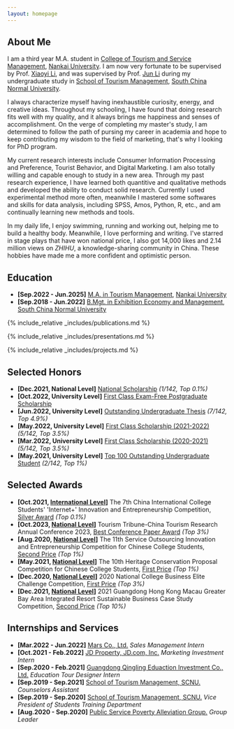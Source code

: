 ```yaml
---
layout: homepage
---
```


## About Me

I am a third year M.A. student in <a href="https://entas.nankai.edu.cn" target="_blank"> College of Tourism and Service Management</a>, <a href="https://en.nankai.edu.cn" target="_blank"> Nankai University</a>. I am now very fortunate to be supervised by Prof. <a href="https://entas.nankai.edu.cn/info/1111/1614.htm"> Xiaoyi Li</a>, and was supervised by Prof. <a href="http://stm.scnu.edu.cn/english/faculty/exhibition/2020/0714/2.html"> Jun Li</a> during my undergraduate study in <a href="http://stm.scnu.edu.cn/english/"> School of Tourism Management</a>, <a href="http://english.scnu.edu.cn"> South China Normal University</a>.

I always characterize myself <a>having inexhaustible curiosity, energy, and creative ideas</a>. Throughout my schooling, I have found that doing research fits well with my quality, and <a>it always brings me happiness and senses of accomplishment</a>. On the verge of completing my master's study, I am determined to follow the path of pursing my career in academia and hope to keep contributing my wisdom to the field of marketing, <a>that's why I looking for PhD program</a>.

My current research interests include <a>Consumer Information Processing and Preference, Tourist Behavior, and Digital Marketing</a>. I am also totally willing and capable enough to study in a new area. Through my past research experience, I have learned both quantitive and qualitative methods and developed the ability to conduct solid research. Currently I used experimental method more often, meanwhile I mastered some softwares and skills for data analysis, including  <a>SPSS, Amos, Python, R, etc.</a>, and am continually learning new methods and tools. 

In my daily life, I enjoy <a>swimming, running and working out</a>, helping me to build a healthy body. Meanwhile, I love <a>performing and writing</a>. I've starred in stage plays that have won national price, I also got <a>14,000 likes and 2.14 million views</a> on <a>*ZHIHU*</a>, a knowledge-sharing community in China. These hobbies have made me a more <a>confident and optimistic</a> person.


## Education

- **[Sep.2022 - Jun.2025]** <a href="https://entas.nankai.edu.cn" target="_blank"> M.A. in Tourism Management</a>, <a href="https://en.nankai.edu.cn" target="_blank"> Nankai University</a>
- **[Sep.2018 - Jun.2022]** <a href="http://stm.scnu.edu.cn/english/"> B.Mgt. in Exhibition Economy and Management</a>, <a href="http://english.scnu.edu.cn"> South China Normal University</a>


{% include_relative _includes/publications.md %}

{% include_relative _includes/presentations.md %}

{% include_relative _includes/projects.md %}


## Selected Honors

- **[Dec.2021, National Level]**  <a href="assets/files/national scholarship.pdf"> National Scholarship</a> *(1/142, Top 0.1%)*
- **[Oct.2022, University Level]**  <a href="assets/files/exam-free postgraduate scholarship.pdf"> First Class Exam-Free Postgraduate Scholarship</a>
- **[Jun.2022, University Level]**  <a href="assets/files/outstanding undergraduate thesis.pdf"> Outstanding Undergraduate Thesis</a> *(7/142, Top 4.9%)*
- **[May.2022, University Level]**  <a href="assets/files/first class scholarship1.pdf"> First Class Scholarship (2021-2022)</a> *(5/142, Top 3.5%)*
- **[Mar.2022, University Level]**  <a href="assets/files/first class scholarship2.pdf"> First Class Scholarship (2020-2021)</a> *(5/142, Top 3.5%)*
- **[May.2021, University Level]**  <a href="assets/files/outstanding student.pdf"> Top 100 Outstanding Undergraduate Student</a> *(2/142, Top 1%)*

## Selected Awards

- **[Oct.2021, <a href="https://cy.ncss.cn/en/"> International Level</a>]**  The 7th China International College Students' 'Internet+' Innovation and Entrepreneurship Competition, <a href="assets/files/silver award.pdf"> Silver Award</a> *(Top 0.1%)*
- **[Oct.2023, <a href="https://mp.weixin.qq.com/s/ZO0a-QIA47QLMtl-o705OA"> National Level</a>]**  Tourism Tribune-China Tourism Research Annual Conference 2023, <a href="assets/files/best paper award.pdf"> Best Conference Paper Award</a> *(Top 3%)*
- **[Aug.2020, <a href="http://www.fwwb.org.cn/"> National Level</a>]**  The 11th Service Outsourcing Innovation and Entrepreneurship Competition for Chinese College Students, <a href="assets/files/service second prize.pdf"> Second Price</a> *(Top 1%)*
- **[May.2021, <a href="https://news.scnu.edu.cn/39959"> National Level</a>]**  The 10th Heritage Conservation Proposal Competition for Chinese College Students, <a href="assets/files/HCPC.pdf"> First Price</a> *(Top 1%)*
- **[Dec.2020, <a href="http://www.ccpitedu.org/index.aspx"> National Level</a>]**  2020 National College Business Elite Challenge Competition, <a href="assets/files/NCBECC.pdf"> First Price</a> *(Top 3%)*
- **[Dec.2021, <a href="https://fba.um.edu.mo/zh-hant/2021casestudycompetition/"> National Level</a>]**  2021 Guangdong Hong Kong Macau Greater Bay Area Integrated Resort Sustainable Business Case Study Competition, <a href="assets/files/BCSC.pdf"> Second Price</a> *(Top 10%)*


## Internships and Services

- **[Mar.2022 - Jun.2022]**  <a href="https://www.mars.com/"> Mars Co., Ltd.</a>  *Sales Management Intern*
- **[Oct.2021 - Feb.2022]**  <a href="https://jdp.com.cn/"> JD Property, JD.com, Inc.</a>  *Marketing Investment Intern*
- **[Sep.2020 - Feb.2021]**  <a href="http://www.sanli-tracks.com"> Guangdong Qingling Eduaction Investment Co., Ltd.</a>  *Education Tour Designer Intern*
- **[Sep.2019 - Sep.2021]**  <a href="assets/files/Counselors Assistant.pdf"> School of Tourism Management, SCNU.</a>  *Counselors Assistant*
- **[Sep.2019 - Sep.2020]**  <a href="assets/files/School Office Assistant.pdf"> School of Tourism Management, SCNU.</a>  *Vice President of Students Training Department*
- **[Aug.2020 - Sep.2020]**  <a href="assets/files/Group Leader.pdf"> Public Service Poverty Alleviation Group.</a>  *Group Leader*
